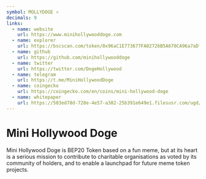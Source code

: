 ```yaml
---
symbol: MOLLYDOGE ⭐
decimals: 9
links:
  - name: website
    url: https://www.minihollywooddoge.com
  - name: explorer
    url: https://bscscan.com/token/0x96aC1E773677FA02726B5A670CA96a7aDf7F8523
  - name: github
    url: https://github.com/minihollywooddoge
  - name: twitter
    url: https://twitter.com/DogeHollywood
  - name: telegram
    url: https://t.me/MiniHollywoodDoge
  - name: coingecko
    url: https://coingecko.com/en/coins/mini-hollywood-doge
  - name: whitepaper
    url: https://503ed78d-728e-4e57-a382-25b391e649e1.filesusr.com/ugd/c294fa_c3ed87277a5c43b09f109904668bd741.pdf
---
```


# Mini Hollywood Doge

Mini Hollywood Doge is BEP20 Token based on a fun meme, but at its heart is a serious mission to contribute to charitable organisations as voted by its community of holders, and to enable a launchpad for future meme token projects.
